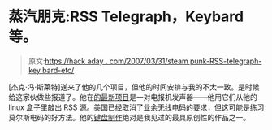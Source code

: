 # 蒸汽朋克:RSS Telegraph，Keybard 等。

> 原文:[https://hack aday . com/2007/03/31/steam punk-RSS-telegraph-key bard-etc/](https://hackaday.com/2007/03/31/steampunk-rss-telegraph-keybard-etc/)

[杰克·冯·斯莱特]送来了他的几个项目，但他的时间安排与我的不太一致。是时候给这家伙做些报道了。他在[的最新项目](http://steampunkworkshop.com/telegraph.shtml)是一对电报机发声器——他用它们从他的 linux 盒子里敲出 RSS 源。美国已经取消了业余无线电码的要求，但这可能是练习莫尔斯电码的好方法。他的[键盘制作](http://steampunkworkshop.com/keyboard.shtml)绝对是我见过的最具原创性的作品之一。